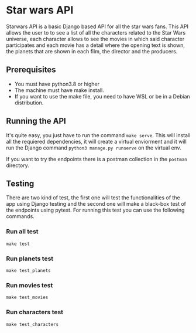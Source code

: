 # Star wars API

Starwars API is a basic Django based API for all the star wars fans. This API allows the user to to see a list of all the characters related to the Star Wars universe, each character allows to see the movies in which said character participates and each movie has a detail where the opening text is shown, the planets that are shown in each film, the director and the producers.

## Prerequisites
- You must have python3.8 or higher
- The machine must have make install.
- If you want to use the make file, you need to have WSL or be in a Debian distribution.

## Running the API

It's quite easy, you just have to run the command `make serve`. This will install all the requiered dependencies, it will create a virtual enviorment and it will run the Django command `python3 manage.py runserve` on the virtual env.</br>

If you want to try the endpoints there is a postman collection in the `postman` directory.

## Testing

There are two kind of test, the first one will test the functionalities of the app using Django testing and the second one will make a black-box test of the endpoints using pytest. For running this test you can use the following commands.

### Run all test
`make test`

### Run planets test
`make test_planets`

### Run movies test
`make test_movies`

### Run characters test
`make test_characters`

